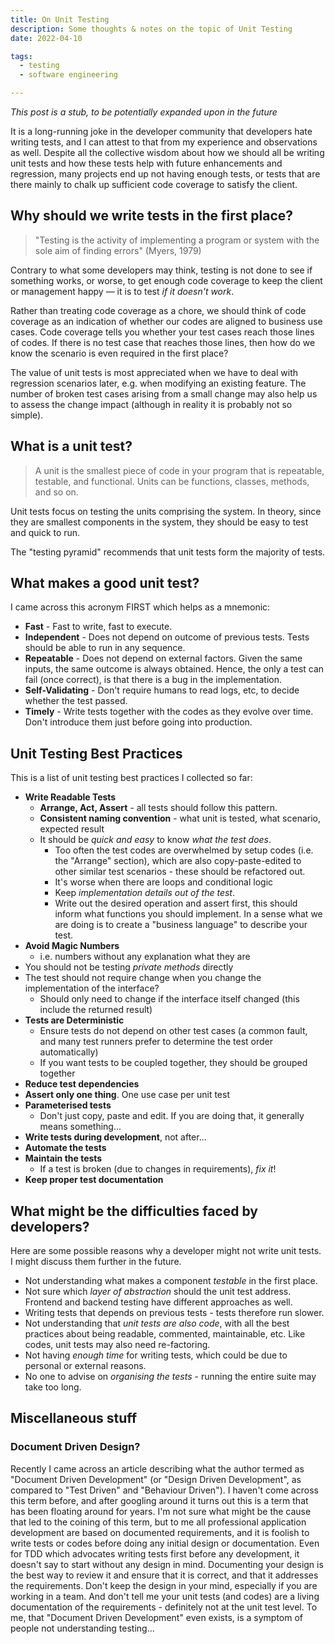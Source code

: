 ```yaml
---
title: On Unit Testing
description: Some thoughts & notes on the topic of Unit Testing
date: 2022-04-10

tags:
  - testing
  - software engineering

---
```

*This post is a stub, to be potentially expanded upon in the future*

It is a long-running joke in the developer community that developers hate writing tests, and I can attest to that from my experience and observations as well. Despite all the collective wisdom about how we should all be writing unit tests and how these tests help with future enhancements and regression, many projects end up not having enough tests, or tests that are there mainly to chalk up sufficient code coverage to satisfy the client.

## Why should we write tests in the first place?

> "Testing is the activity of implementing a program or system with the sole aim of finding errors" (Myers, 1979)

Contrary to what some developers may think, testing is not done to see if something works, or worse, to get enough code coverage to keep the client or management happy — it is to test *if it doesn't work*.

Rather than treating code coverage as a chore, we should think of code coverage as an indication of whether our codes are aligned to business use cases. Code coverage tells you whether your test cases reach those lines of codes. If there is no test case that reaches those lines, then how do we know the scenario is even required in the first place?

The value of unit tests is most appreciated when we have to deal with regression scenarios later, e.g. when modifying an existing feature. The number of broken test cases arising from a small change may also help us to assess the change impact (although in reality it is probably not so simple).


## What is a unit test?

> A unit is the smallest piece of code in your program that is repeatable, testable, and functional. Units can be functions, classes, methods, and so on.

Unit tests focus on testing the units comprising the system. In theory, since they are smallest components in the system, they should be easy to test and quick to run.

The "testing pyramid" recommends that unit tests form the majority of tests.

## What makes a good unit test?

I came across this acronym FIRST which helps as a mnemonic:

- **Fast** - Fast to write, fast to execute.
- **Independent** - Does not depend on outcome of previous tests. Tests should be able to run in any sequence.
- **Repeatable** - Does not depend on external factors. Given the same inputs, the same outcome is always obtained. Hence, the only a test can fail (once correct), is that there is a bug in the implementation.
- **Self-Validating** - Don't require humans to read logs, etc, to decide whether the test passed.
- **Timely** - Write tests together with the codes as they evolve over time. Don't introduce them just before going into production.

## Unit Testing Best Practices

This is a list of unit testing best practices I collected so far:

- **Write Readable Tests**
  - **Arrange, Act, Assert** - all tests should follow this pattern.
  - **Consistent naming convention** - what unit is tested, what scenario, expected result
  - It should be *quick and easy* to know *what the test does*.
    - Too often the test codes are overwhelmed by setup codes (i.e. the "Arrange" section), which are also copy-paste-edited to other similar test scenarios - these should be refactored out.
    - It's worse when there are loops and conditional logic
    - Keep *implementation details out of the test*.
    - Write out the desired operation and assert first, this should inform what functions you should implement. In a sense what we are doing is to create a "business language" to describe your test.
- **Avoid Magic Numbers**
  - i.e. numbers without any explanation what they are
- You should not be testing *private methods* directly
- The test should not require change when you change the implementation of the interface?
  - Should only need to change if the interface itself changed (this include the returned result)
- **Tests are Deterministic**
  - Ensure tests do not depend on other test cases (a common fault, and many test runners prefer to determine the test order automatically)
  - If you want tests to be coupled together, they should be grouped together
- **Reduce test dependencies**
- **Assert only one thing**. One use case per unit test
- **Parameterised tests**
  - Don't just copy, paste and edit. If you are doing that, it generally means something...
- **Write tests during development**, not after...
- **Automate the tests**
- **Maintain the tests**
  - If a test is broken (due to changes in requirements), *fix it*!
- **Keep proper test documentation**

## What might be the difficulties faced by developers?

Here are some possible reasons why a developer might not write unit tests. I might discuss them further in the future.

- Not understanding what makes a component *testable* in the first place.
- Not sure which *layer of abstraction* should the unit test address. Frontend and backend testing have different approaches as well.
- Writing tests that depends on previous tests - tests therefore run slower.
- Not understanding that *unit tests are also code*, with all the best practices about being readable, commented, maintainable, etc. Like codes, unit tests may also need re-factoring.
- Not having *enough time* for writing tests, which could be due to personal or external reasons.
- No one to advise on *organising the tests* - running the entire suite may take too long.


## Miscellaneous stuff

### Document Driven Design?

Recently I came across an article describing what the author termed as "Document Driven Development" (or "Design Driven Development", as compared to "Test Driven" and "Behaviour Driven"). I haven't come across this term before, and after googling around it turns out this is a term that has been floating around for years. I'm not sure what might be the cause that led to the coining of this term, but to me all professional application development are based on documented requirements, and it is foolish to write tests or codes before doing any initial design or documentation. Even for TDD which advocates writing tests first before any development, it doesn't say to start without any design in mind. Documenting your design is the best way to review it and ensure that it is correct, and that it addresses the requirements. Don't keep the design in your mind, especially if you are working in a team. And don't tell me your unit tests (and codes) are a living documentation of the requirements - definitely not at the unit test level. To me, that "Document Driven Development" even exists, is a symptom of people not understanding testing...

